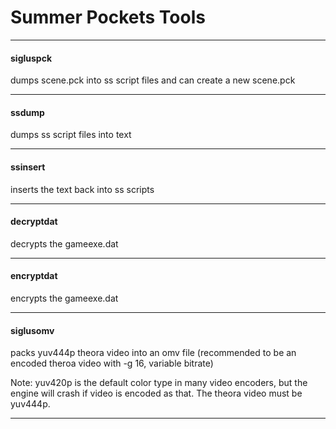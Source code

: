 # Summer Pockets Tools


----------------
#### sigluspck
dumps scene.pck into ss script files and can create a new scene.pck

----------------
#### ssdump
dumps ss script files into text

----------------
#### ssinsert
inserts the text back into ss scripts

----------------
#### decryptdat 
decrypts the gameexe.dat

----------------
#### encryptdat
encrypts the gameexe.dat

----------------
#### siglusomv
packs yuv444p theora video into an omv file (recommended to be an encoded theroa video with -g 16, variable bitrate) 

Note: yuv420p is the default color type in many video encoders, 
but the engine will crash if video is encoded as that. The theora video must be yuv444p.

----------------

